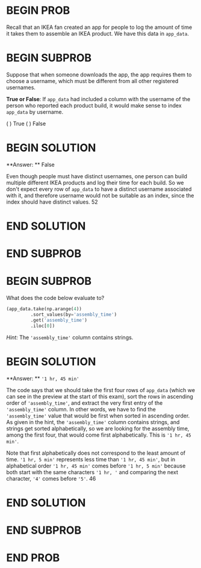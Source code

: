 # BEGIN PROB

Recall that an IKEA fan created an app for people to log the amount of time it takes them to assemble an IKEA product. We have this data in `app_data`.

# BEGIN SUBPROB
Suppose that when someone downloads the app, the app requires them to choose a username, which must be different from all other registered usernames. 

**True or False**: If `app_data` had included a column with the username of the person who reported each product build, it would make sense to index `app_data` by username.

( ) True
( ) False

# BEGIN SOLUTION

**Answer: ** False

Even though people must have distinct usernames, one person can build multiple different IKEA products and log their time for each build. So we don't expect every row of `app_data` to have a distinct username associated with it, and therefore username would not be suitable as an index, since the index should have distinct values.
<average>52</average>
# END SOLUTION

# END SUBPROB

# BEGIN SUBPROB

What does the code below evaluate to?

```py
(app_data.take(np.arange(4))
         .sort_values(by='assembly_time')
         .get('assembly_time')
         .iloc[0])
```

*Hint:* The `'assembly_time'` column contains strings.

# BEGIN SOLUTION

**Answer: ** `'1 hr, 45 min'`

The code says that we should take the first four rows of `app_data` (which we can see in the preview at the start of this exam), sort the rows in ascending order of `'assembly_time'`, and extract the very first entry of the `'assembly_time'` column. In other words, we have to find the `'assembly_time'` value that would be first when sorted in ascending order. As given in the hint, the `'assembly_time'` column contains strings, and strings get sorted alphabetically, so we are looking for the assembly time, among the first four, that would come first alphabetically. This is `'1 hr, 45 min'`.

Note that first alphabetically does not correspond to the least amount of time. `'1 hr, 5 min'` represents less time than `'1 hr, 45 min'`, but in alphabetical order `'1 hr, 45 min'` comes before `'1 hr, 5 min'` because both start with the same characters `'1 hr, '` and comparing the next character, `'4'` comes before `'5'`. 
<average>46</average>
# END SOLUTION

# END SUBPROB

# END PROB

